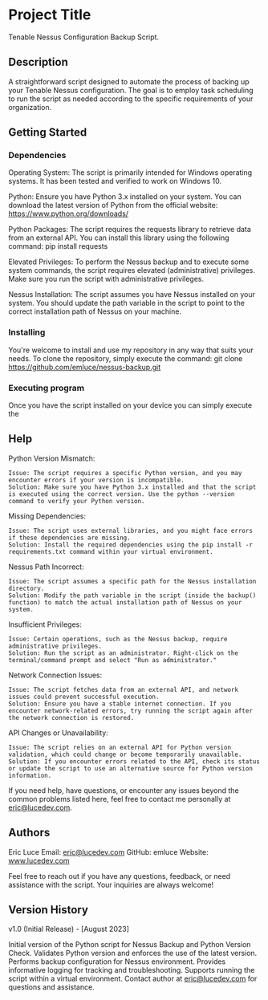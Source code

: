 # Project Title

Tenable Nessus Configuration Backup Script.

## Description

A straightforward script designed to automate the process of backing up your Tenable Nessus configuration. The goal is to employ task scheduling to run the script as needed according to the specific requirements of your organization.

## Getting Started

### Dependencies

Operating System: The script is primarily intended for Windows operating systems. It has been tested and verified to work on Windows 10.

Python: Ensure you have Python 3.x installed on your system. You can download the latest version of Python from the official website: https://www.python.org/downloads/

Python Packages: The script requires the requests library to retrieve data from an external API. You can install this library using the following command: pip install requests

Elevated Privileges: To perform the Nessus backup and to execute some system commands, the script requires elevated (administrative) privileges. Make sure you run the script with administrative privileges.

Nessus Installation: The script assumes you have Nessus installed on your system. You should update the path variable in the script to point to the correct installation path of Nessus on your machine.

### Installing

You're welcome to install and use my repository in any way that suits your needs. To clone the repository, simply execute the command: git clone https://github.com/emluce/nessus-backup.git

### Executing program

Once you have the script installed on your device you can simply execute the

## Help

Python Version Mismatch:

    Issue: The script requires a specific Python version, and you may encounter errors if your version is incompatible.
    Solution: Make sure you have Python 3.x installed and that the script is executed using the correct version. Use the python --version command to verify your Python version.

Missing Dependencies:

    Issue: The script uses external libraries, and you might face errors if these dependencies are missing.
    Solution: Install the required dependencies using the pip install -r requirements.txt command within your virtual environment.

Nessus Path Incorrect:

    Issue: The script assumes a specific path for the Nessus installation directory.
    Solution: Modify the path variable in the script (inside the backup() function) to match the actual installation path of Nessus on your system.

Insufficient Privileges:

    Issue: Certain operations, such as the Nessus backup, require administrative privileges.
    Solution: Run the script as an administrator. Right-click on the terminal/command prompt and select "Run as administrator."

Network Connection Issues:

    Issue: The script fetches data from an external API, and network issues could prevent successful execution.
    Solution: Ensure you have a stable internet connection. If you encounter network-related errors, try running the script again after the network connection is restored.

API Changes or Unavailability:

    Issue: The script relies on an external API for Python version validation, which could change or become temporarily unavailable.
    Solution: If you encounter errors related to the API, check its status or update the script to use an alternative source for Python version information.

If you need help, have questions, or encounter any issues beyond the common problems listed here, feel free to contact me personally at eric@lucedev.com.

## Authors

Eric Luce
Email: eric@lucedev.com
GitHub: emluce
Website: www.lucedev.com

Feel free to reach out if you have any questions, feedback, or need assistance with the script. Your inquiries are always welcome!

## Version History

v1.0 (Initial Release) - [August 2023]

Initial version of the Python script for Nessus Backup and Python Version Check.
Validates Python version and enforces the use of the latest version.
Performs backup configuration for Nessus environment.
Provides informative logging for tracking and troubleshooting.
Supports running the script within a virtual environment.
Contact author at eric@lucedev.com for questions and assistance.

